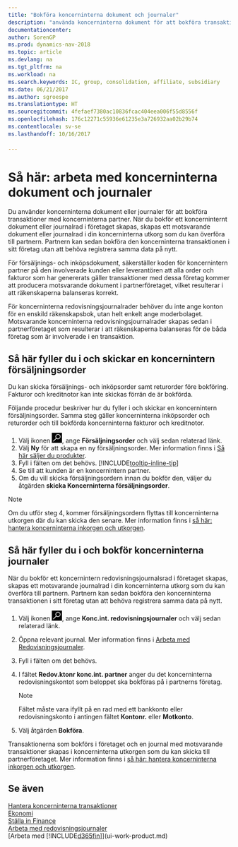 ```yaml
---
title: "Bokföra koncerninterna dokument och journaler"
description: "använda koncerninterna dokument för att bokföra transaktioner med partnerföretag."
documentationcenter: 
author: SorenGP
ms.prod: dynamics-nav-2018
ms.topic: article
ms.devlang: na
ms.tgt_pltfrm: na
ms.workload: na
ms.search.keywords: IC, group, consolidation, affiliate, subsidiary
ms.date: 06/21/2017
ms.author: sgroespe
ms.translationtype: HT
ms.sourcegitcommit: 4fefaef7380ac10836fcac404eea006f55d8556f
ms.openlocfilehash: 176c12271c55936e61235e3a726932aa02b29b74
ms.contentlocale: sv-se
ms.lasthandoff: 10/16/2017

---
```

# <a name="how-to-work-with-intercompany-documents-and-journals"></a>Så här: arbeta med koncerninterna dokument och journaler
Du använder koncerninterna dokument eller journaler för att bokföra transaktioner med koncerninterna partner. När du bokför ett koncerninternt dokument eller journalrad i företaget skapas, skapas ett motsvarande dokument eller journalrad i din koncerninterna utkorg som du kan överföra till partnern. Partnern kan sedan bokföra den koncerninterna transaktionen i sitt företag utan att behöva registrera samma data på nytt.

För försäljnings- och inköpsdokument, säkerställer koden för koncernintern partner på den involverade kunden eller leverantören att alla order och fakturor som har genererats gäller transaktioner med dessa företag kommer att producera motsvarande dokument i partnerföretaget, vilket resulterar i att räkenskaperna balanseras korrekt.

För koncerninterna redovisningsjournalrader behöver du inte ange konton för en enskild räkenskapsbok, utan helt enkelt ange moderbolaget. Motsvarande koncerninterna redovisningsjournalrader skapas sedan i partnerföretaget som resulterar i att räkenskaperna balanseras för de båda företag som är involverade i en transaktion.

## <a name="to-fill-in-and-send-an-intercompany-sales-order"></a>Så här fyller du i och skickar en koncernintern försäljningsorder
Du kan skicka försäljnings- och inköpsorder samt returorder före bokföring. Fakturor och kreditnotor kan inte skickas förrän de är bokförda.

Följande procedur beskriver hur du fyller i och skickar en koncernintern försäljningsorder. Samma steg gäller koncerninterna inköpsorder och returorder och till bokförda koncerninterna fakturor och kreditnotor.  

1. Välj ikonen ![Söka efter sida eller rapport](media/ui-search/search_small.png "ikonen Söka efter sida eller rapport"), ange **Försäljningsorder** och välj sedan relaterad länk.  
2. Välj **Ny** för att skapa en ny försäljningsorder. Mer information finns i [Så här säljer du produkter](sales-how-sell-products.md).  
3. Fyll i fälten om det behövs. [!INCLUDE[tooltip-inline-tip](includes/tooltip-inline-tip_md.md)]
4. Se till att kunden är en koncernintern partner.
5. Om du vill skicka försäljningsordern innan du bokför den, väljer du åtgärden **skicka Koncerninterna försäljningsorder**.

> [!NOTE]
> Om du utför steg 4, kommer försäljningsordern flyttas till koncerninterna utkorgen där du kan skicka den senare. Mer information finns i [så här: hantera koncerninterna inkorgen och utkorgen](intercompany-how-manage-intercompany-inbox.md).

## <a name="to-fill-in-and-post-an-intercompany-journal"></a>Så här fyller du i och bokför koncerninterna journaler
När du bokför ett koncernintern redovisningsjournalsrad i företaget skapas, skapas ett motsvarande journalrad i din koncerninterna utkorg som du kan överföra till partnern. Partnern kan sedan bokföra den koncerninterna transaktionen i sitt företag utan att behöva registrera samma data på nytt.

1. Välj ikonen ![Söka efter sida eller rapport](media/ui-search/search_small.png "ikonen Söka efter sida eller rapport"), ange **Konc.int. redovisningsjournaler** och välj sedan relaterad länk.  
2. Öppna relevant journal. Mer information finns i [Arbeta med Redovisningsjournaler](ui-work-general-journals.md).
3. Fyll i fälten om det behövs.
4. I fältet **Redov.ktonr konc.int. partner** anger du det koncerninterna redovisningskontot som beloppet ska bokföras på i partnerns företag.

    > [!NOTE]
    > Fältet måste vara ifyllt på en rad med ett bankkonto eller redovisningskonto i antingen fältet **Kontonr.** eller **Motkonto**.  
5. Välj åtgärden **Bokföra**.

Transaktionerna som bokförs i företaget och en journal med motsvarande transaktioner skapas i koncerninterna utkorgen som du kan skicka till partnerföretaget. Mer information finns i [så här: hantera koncerninterna inkorgen och utkorgen](intercompany-how-manage-intercompany-inbox.md). 

## <a name="see-also"></a>Se även
[Hantera koncerninterna transaktioner](intercompany-manage.md)  
[Ekonomi](finance.md)  
[Ställa in Finance](finance-setup-finance.md)  
[Arbeta med redovisningsjournaler](ui-work-general-journals.md)  
[Arbeta med [!INCLUDE[d365fin](includes/d365fin_md.md)]](ui-work-product.md)

